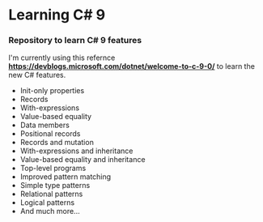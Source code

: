 # Learning C# 9

### Repository to learn C# 9 features

I'm currently using this refernce **https://devblogs.microsoft.com/dotnet/welcome-to-c-9-0/** to learn the new C# features.

- Init-only properties
- Records
- With-expressions
- Value-based equality
- Data members
- Positional records
- Records and mutation
- With-expressions and inheritance
- Value-based equality and inheritance
- Top-level programs
- Improved pattern matching
- Simple type patterns
- Relational patterns
- Logical patterns
- And much more...

